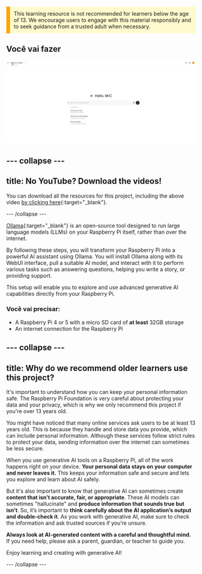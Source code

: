<p style='border-left: solid; border-width:10px; border-color: #FFA500; background-color: #FFFACD; padding: 10px;'>
This learning resource is not recommended for learners below the age of 13. We encourage users to engage with this material responsibly and to seek guidance from a trusted adult when necessary.
</p>

## Você vai fazer

![A screenshot of an AI interface displaying a clean, minimalist design. The interface greets the user with "Hello, MrC" and includes a search bar labeled "How can I help you today?" with microphone and audio icons on the right. Below, suggested prompts include "Tell me a fun fact about the Roman Empire," "Show me a code snippet of a website's sticky header," and "Give me ideas for what to do with my kids' art." The background is white with minimal elements.](images/wywm.png)

## --- collapse ---

## title: No YouTube? Download the videos!

You can download all the resources for this project, including the above video [by clicking here](https://rpf.io/p/en/llm-rpi-go){:target="_blank"}.

\--- /collapse ---

[Ollama](https://ollama.com){:target="_blank"} is an open-source tool designed to run large language models (LLMs) on your Raspberry Pi itself, rather than over the internet.

By following these steps, you will transform your Raspberry Pi into a powerful AI assistant using Ollama. You will install Ollama along with its WebUI interface, pull a suitable AI model, and interact with it to perform various tasks such as answering questions, helping you write a story, or providing support.

This setup will enable you to explore and use advanced generative AI capabilities directly from your Raspberry Pi.

### Você vai precisar:

- A Raspberry Pi 4 or 5 with a micro SD card of **at least** 32GB storage
- An internet connection for the Raspberry Pi

## --- collapse ---

## title:  Why do we recommend older learners use this project?

It's important to understand how you can keep your personal information safe. The Raspberry Pi Foundation is very careful about protecting your data and your privacy, which is why we only recommend this project if you're over 13 years old.

You might have noticed that many online services ask users to be at least 13 years old. This is because they handle and store data you provide, which can include personal information. Although these services follow strict rules to protect your data, sending information over the internet can sometimes be less secure.

When you use generative AI tools on a Raspberry Pi, all of the work happens right on your device. **Your personal data stays on your computer and never leaves it.** This keeps your information safe and secure and lets you explore and learn about AI safely.

But it's also important to know that generative AI can sometimes create **content that isn’t accurate, fair, or appropriate**. These AI models can sometimes "hallucinate" and **produce information that sounds true but isn’t**. So, it’s important to **think carefully about the AI application’s output and double-check it**. As you work with generative AI, make sure to check the information and ask trusted sources if you’re unsure.

**Always look at AI-generated content with a careful and thoughtful mind.** If you need help, please ask a parent, guardian, or teacher to guide you.

Enjoy learning and creating with generative AI!

\--- /collapse ---
